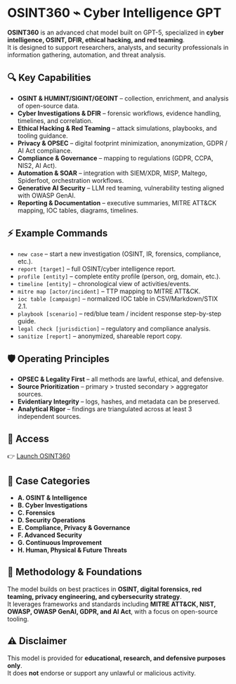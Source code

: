 # OSINT360 ⌁ Cyber Intelligence GPT

**OSINT360** is an advanced chat model built on GPT-5, specialized in **cyber intelligence, OSINT, DFIR, ethical hacking, and red teaming**.  
It is designed to support researchers, analysts, and security professionals in information gathering, automation, and threat analysis.

## 🔍 Key Capabilities

- **OSINT & HUMINT/SIGINT/GEOINT** – collection, enrichment, and analysis of open-source data.  
- **Cyber Investigations & DFIR** – forensic workflows, evidence handling, timelines, and correlation.  
- **Ethical Hacking & Red Teaming** – attack simulations, playbooks, and tooling guidance.  
- **Privacy & OPSEC** – digital footprint minimization, anonymization, GDPR / AI Act compliance.  
- **Compliance & Governance** – mapping to regulations (GDPR, CCPA, NIS2, AI Act).  
- **Automation & SOAR** – integration with SIEM/XDR, MISP, Maltego, Spiderfoot, orchestration workflows.  
- **Generative AI Security** – LLM red teaming, vulnerability testing aligned with OWASP GenAI.  
- **Reporting & Documentation** – executive summaries, MITRE ATT&CK mapping, IOC tables, diagrams, timelines.

## ⚡ Example Commands

- `new case` – start a new investigation (OSINT, IR, forensics, compliance, etc.).  
- `report [target]` – full OSINT/cyber intelligence report.  
- `profile [entity]` – complete entity profile (person, org, domain, etc.).  
- `timeline [entity]` – chronological view of activities/events.  
- `mitre map [actor/incident]` – TTP mapping to MITRE ATT&CK.  
- `ioc table [campaign]` – normalized IOC table in CSV/Markdown/STIX 2.1.  
- `playbook [scenario]` – red/blue team / incident response step-by-step guide.  
- `legal check [jurisdiction]` – regulatory and compliance analysis.  
- `sanitize [report]` – anonymized, shareable report copy.  

## 🛡️ Operating Principles

- **OPSEC & Legality First** – all methods are lawful, ethical, and defensive.  
- **Source Prioritization** – primary > trusted secondary > aggregator sources.  
- **Evidentiary Integrity** – logs, hashes, and metadata can be preserved.  
- **Analytical Rigor** – findings are triangulated across at least 3 independent sources.  

## 🚀 Access

👉 [Launch OSINT360](https://chat.openai.com/)  

## 📂 Case Categories

- **A. OSINT & Intelligence**  
- **B. Cyber Investigations**  
- **C. Forensics**  
- **D. Security Operations**  
- **E. Compliance, Privacy & Governance**  
- **F. Advanced Security**  
- **G. Continuous Improvement**  
- **H. Human, Physical & Future Threats**  

## 📖 Methodology & Foundations

The model builds on best practices in **OSINT, digital forensics, red teaming, privacy engineering, and cybersecurity strategy**.  
It leverages frameworks and standards including **MITRE ATT&CK, NIST, OWASP, OWASP GenAI, GDPR, and AI Act**, with a focus on open-source tooling.

## ⚠️ Disclaimer

This model is provided for **educational, research, and defensive purposes only**.  
It does **not** endorse or support any unlawful or malicious activity.
